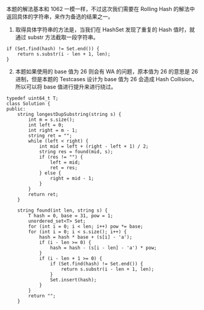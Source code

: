 本题的解法基本和 1062 一模一样，不过这次我们需要在 Rolling Hash 的解法中返回具体的字符串，来作为备选的结果之一。

1. 取得具体字符串的方法是，当我们在 HashSet 发现了重复的 Hash 值时，就通过 substr 方法截取一段字符串。

```
if (Set.find(hash) != Set.end()) {
    return s.substr(i - len + 1, len);
}
```

2. 本题如果使用的 base 值为 26 则会有 WA 的问题，原本值为 26 的意思是 26 进制，但是本题的 Testcases 设计为
   base 值为 26 会造成 Hash Collision，所以可以将 base 值进行提升来进行绕过。



```
typedef uint64_t T;
class Solution {
public:
    string longestDupSubstring(string s) {
        int m = s.size();
        int left = 0;
        int right = m - 1;
        string ret = "";
        while (left < right) {
            int mid = left + (right - left + 1) / 2;
            string res = found(mid, s);
            if (res != "") {
                left = mid;
                ret = res;
            } else {
                right = mid - 1;
            }
        }
        return ret;
    }
    
    string found(int len, string s) {
        T hash = 0, base = 31, pow = 1;
        unordered_set<T> Set;
        for (int i = 0; i < len; i++) pow *= base;
        for (int i = 0; i < s.size(); i++) {
            hash = hash * base + (s[i] - 'a');
            if (i - len >= 0) {
                hash = hash - (s[i - len] - 'a') * pow;
            }
            if (i - len + 1 >= 0) {
                if (Set.find(hash) != Set.end()) {
                    return s.substr(i - len + 1, len);
                }
                Set.insert(hash);
            }
        }
        return "";
    }
```